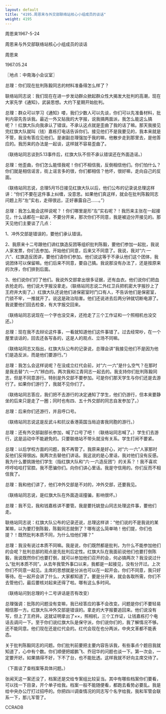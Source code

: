 ```yaml
---
layout: default
title: "4195.周恩来与外交部联络站核心小组成员的谈话"
weight: 4195
---
```


周恩来1967-5-24

周恩来与外交部联络站核心小组成员的谈话

周恩来

1967.05.24

〖地点：中南海小会议室〗

总理：你们现在批判陈毅同志的材料准备得怎么样了？

联络站同志说：我们现在在进一步发动群众掀起群众性大揭发大批判的高潮，现在大家先学《通知》，武装思想。大约下星期开始批判。

总理：群众可以学习《通知》喽，我们少数人可以先谈，你们可以先准备材料，批判内容先告诉我。最近一外又贴我的大字报，说我搞两面派，我怎么能这么搞呢？！红旗大队向我承认了错误。不承认这点就是歪曲了我的话了嘛。那天我接见完红旗大队就叫（钱）嘉栋打电话告诉你们。接见他们不是我要见的，我本来就是不管，我没有答应见他们。是谢副总理强加于我的嘛，他散步走到那里去，是他答应的。我历来的办法是一起谈，这样就不容易歪曲了。

（联络站同志谈到5.13事件后，红旗大队不但不承认错误还在外面造谣。）

总理：他歪曲，你们怎么能怪我呢！你们不相信我，反倒相信他们。你们怕什么？你们就是相信谣言，街上谣言多的很，你们都相信？他坏，很好嘛，走向自己的反面。

（联络站同志说，总理5月15日接见红旗大队以后，他们公布的记录说总理这样讲：“你们不要在这件事上纠缠，没意思。如果他们真这样，就会在批判陈毅同志问题上形“左”实右，走得很远，正好暴露自己……。”）

总理：我怎么能会这样说呢？！你们哪里是形“左”实右呢？！我历来主张在一起接见，什么话都在一起讲，不要分开来，那次你们不同意，我是被迫分开接见的。那天见他们主要谈了几点：

1、冲外交部是错误的，要他们承认错误。

2、我原来十二号跟他们讲红旗造反团等组织批判陈毅，要他们参加一起批，我说人家发票，你们去参加。开始他们同意，后来又不同意了。我说，我对“六·一六”、红旗造反团讲，要他们请你们参加。他们说这等于不承认他们这个团体，我说团体可以保留嘛。他们后来不同意，要自己搞。我说那没有办法了，还是按原来的次序，你们排到后面。

3、他们说你们打了他们。我说外交部拿出很多证据，还有血衣。他们说你们把血衣抢走的。他们说大字报没拿走。（联络站同志说二外红卫兵把机密大字报抄上了王府井大街了。）红旗大队还说他们进保密室时门口有人，不告诉他们是保密室，门锁不牢，一推就开了。说这是政治陷害。他们还说进去后两分钟就切断电源了。我说要他们回去检查，有大字报交回来。

（联络站同志说现在一个字也没交来，还抢走了三个工作证和一个照相机也没交还。）

总理：现在我不去辩论这件事，一看就知道他们这件事错了。过去经常吵，在一个屋里谈话的，回去还各写各的，这是人的观点、立场不同嘛。

（联络站同志又指出，红旗大队公布的记录说，总理会讲“我接见他们不是因为他们是造反派，而是他们要游行。”）

总理：我怎么会这样说呢？在没成立红代会前，对“六·一六”是什么空气？在那时是我去替“六·一六”辨白的。两次我和江青同志一起去的。我支持你们批判陈毅同志，但是不同意游行。特别是外交部不要参加。可是你们那天学生与你们还是去游行了。如果你们游行了，我就不见你们了。

（联络站同志答应，我们把不去游行的决定通知了学生，他们仍游行，但本来要静坐的后来只是走了一圈；同时也有四、五十外交部的同志自发参加了。）

总理：后来你们还游行，并且呼口号。

（联络站同志说这是反武斗和抗议香港英国当局迫害我同胞的游行。）

总理：还有外交部副部长参加，喊了口号了吧！（联络站同志喊了。）学生们去游行，这是运动中不能避免的。只要联络站不带头就没有关系。学生打闹不要紧。

总理：以后学校方面的问题，我不再管了。我原来是好心，对“六·一六”人家那时反他们反得很凶。我两次去替他们讲话。我这说的是心里话，我对他们没有反感。我为什么要挑拨他们学生（指红旗大队和“六·一六造反团”）的关系？！我不喜欢哼哼哈哈打官腔。我不愿骗你们。向你们讲心里话。我是守信用的。你们反而不相信我了。

总理：我和他们讲了，他们冲外交部是不对的，冲外交部，还要我见。

（联络站同志说，是红旗大队在外面造谣撞骗，影响很坏。）

总理：我不见，我和钱嘉栋讲不要管。我是要托姚登山同志处理这件事，要他们走。

联络站同志说：红旗大队公布的记录还说，总理这样讲：“他们说的不是我说的某某嘛，以为要打倒陈毅，陈毅同志就倒了？哪有这么简单呐！他们提，你们也提？！既然批判本质不同，为什么怕他们哪？”

总理：我没有说过本质不同嘛。我是说，你们既然都是批判，为什么不能参加他们的会呢？批判总部的观点是先批判后定性。红旗大队在我面前说他们也要打倒陈毅，我说既然你们也要打倒，就可以参加他们召开的会，何必搞两次？我没说过什么“批判本质不同”。从去年我管外事口以来，我都是一起接见，没有分开过。上次你们不同意一起见。主席的思想就是分派也可以在一起开会。你们不同意，我只好等待。在一起开会讲了什么，大家都知道了。要是分开来，就会各取所需，你们不去管他们，最后要核对起来还得了啦。哪有这么多时间。

（联络站问到总理的十二号讲话是否有改变）

总理强调：批陈的问题没有变嘛，我已经答应的事不会改变。问题是你们不要轻易相信那一方。红旗大队冲外交部是错误的。拿走的大字报要追回来。他们说没有写，但上了王府井。这就证明拿出了××，照相机，三个工作证，让钱嘉栋打个电话去调问一下。至于你们说红旗大队是保守派，你们说你们的，我了解情况不够。还不能同意。他们现在还是红代会的。红代会现在也分两派，中央文革都不能表态。

关于批判陈毅同志的问题。你们批判前要把主要内容告诉我，有些事点个题目我就知道了，心中有个数。你们顺便把姬鹏飞、乔冠华的问题也谈一下。第一次会，一定要开好。如果搞得不好，下不了台，也不能批透。这样我就不好向主席交待了。

（下面谈了查档案等具体问题。）

张闻天这一案还没了，档案还是交给专案组比较妥当。其中有哪些档案你们要看，可以找一下目录，开个单子给我。档案一般不能随便看，都跑去看势必要乱。我是给中央办公厅打过招呼的。你把四川调查情况的同志写个名字给我，我和军管会联系一下，那儿军管了。

CCRADB

